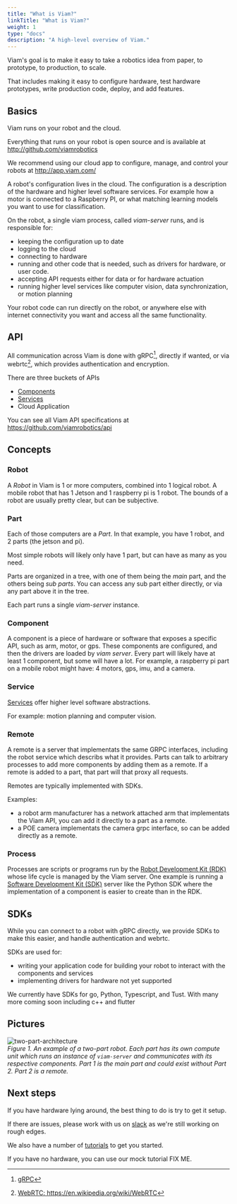 ```yaml
---
title: "What is Viam?"
linkTitle: "What is Viam?"
weight: 1
type: "docs"
description: "A high-level overview of Viam."
---
```


Viam's goal is to make it easy to take a robotics idea from paper, to prototype, to production, to scale. 

That includes making it easy to configure hardware, test hardware prototypes, write production code, deploy, and add features.

## Basics
Viam runs on your robot and the cloud.

Everything that runs on your robot is open source and is available at http://github.com/viamrobotics 

We recommend using our cloud app to configure, manage, and control your robots at http://app.viam.com/

A robot's configuration lives in the cloud.
The configuration is a description of the hardware and higher level software services.
For example how a motor is connected to a Raspberry PI, or what matching learning models you want to use for classification.

On the robot, a single viam process, called _viam-server_ runs, and is responsible for: 
- keeping the configuration up to date
- logging to the cloud
- connecting to hardware
- running and other code that is needed, such as drivers for hardware, or user code.
- accepting API requests either for data or for hardware actuation
- running higher level services like computer vision, data synchronization, or motion planning

Your robot code can run directly on the robot, or anywhere else with internet connectivity you want and access all the same functionality.

## API

All communication across Viam is done with gRPC[^grpc], directly if wanted, or via webrtc[^webrtc], which provides authentication and encryption.

[^grpc]: <a href="https://grpc.io/" target="_blank">gRPC</a>
[^webrtc]: <a href="https://en.wikipedia.org/wiki/WebRTC)" target="_blank">WebRTC: ht<span></span>tps://en.wikipedia.org/wiki/WebRTC</a> 

There are three buckets of APIs
- [Components](/components)
- [Services](/services)
- Cloud Application

You can see all Viam API specifications at https://github.com/viamrobotics/api

## Concepts

### Robot
A _Robot_ in Viam is 1 or more computers, combined into 1 logical robot.
A mobile robot that has 1 Jetson and 1 raspberry pi is 1 robot.
The bounds of a robot are usually pretty clear, but can be subjective. 

### Part
Each of those computers are a _Part_. In that example, you have 1 robot, and 2 parts (the jetson and pi).

Most simple robots will likely only have 1 part, but can have as many as you need.

Parts are organized in a tree, with one of them being the _main_ part, and the others being _sub parts_.
You can access any sub part either directly, or via any part above it in the tree.

Each part runs a single _viam-server_ instance.

### Component

A component is a piece of hardware or software that exposes a specific API, such as arm, motor, or gps.
These components are configured, and then the drivers are loaded by _viam server_.
Every part will likely have at least 1 component, but some will have a lot.
For example, a raspberry pi part on a mobile robot might have: 4 motors, gps, imu, and a camera.

### Service

[Services](/services) offer higher level software abstractions.

For example: motion planning and computer vision.

### Remote

A remote is a server that implementats the same GRPC interfaces, including the robot service which describs what it provides.
Parts can talk to arbitrary processes to add more components by adding them as a remote.
If a remote is added to a part, that part will that proxy all requests.

Remotes are typically implemented with SDKs.

Examples: 
- a robot arm manufacturer has a network attached arm that implementats the Viam API, you can add it directly to a part as a remote.
- a POE camera implementats the camera grpc interface, so can be added directly as a remote.

### Process
Processes are scripts or programs run by the [Robot Development Kit (RDK)](../../appendix/glossary#rdk_anchor) whose life cycle is managed by the Viam server.
One example is running a [Software Development Kit (SDK)](/product-overviews/sdk-as-server) server like the Python SDK where the implementation of a component is easier to create than in the RDK.

## SDKs

While you can connect to a robot with gRPC directly, we provide SDKs to make this easier, and handle authentication and webrtc.

SDKs are used for:
- writing your application code for building your robot to interact with the components and services
- implementing drivers for hardware not yet supported

We currently have SDKs for go, Python, Typescript, and Tust. With many more coming soon including c++ and flutter

## Pictures

![two-part-architecture](../img/overview-two-part-architecture.png)  
_Figure 1.
An example of a two-part robot.
Each part has its own compute unit which runs an instance of `viam-server` and communicates with its respective components.
Part 1 is the main part and could exist without Part 2.
Part 2 is a remote._

## Next steps

If you have hardware lying around, the best thing to do is try to get it setup.

If there are issues, please work with us on [slack](https://viamrobotics.slack.com/) as we're still working on rough edges.

We also have a number of [tutorials](/tutorials) to get you started.

If you have no hardware, you can use our mock tutorial FIX ME.


